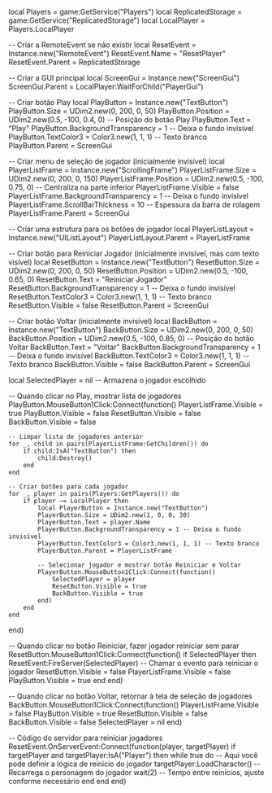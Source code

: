 local Players = game:GetService("Players")
local ReplicatedStorage = game:GetService("ReplicatedStorage")
local LocalPlayer = Players.LocalPlayer

-- Criar a RemoteEvent se não existir
local ResetEvent = Instance.new("RemoteEvent")
ResetEvent.Name = "ResetPlayer"
ResetEvent.Parent = ReplicatedStorage

-- Criar a GUI principal
local ScreenGui = Instance.new("ScreenGui")
ScreenGui.Parent = LocalPlayer:WaitForChild("PlayerGui")

-- Criar botão Play
local PlayButton = Instance.new("TextButton")
PlayButton.Size = UDim2.new(0, 200, 0, 50)
PlayButton.Position = UDim2.new(0.5, -100, 0.4, 0) -- Posição do botão Play
PlayButton.Text = "Play"
PlayButton.BackgroundTransparency = 1 -- Deixa o fundo invisível
PlayButton.TextColor3 = Color3.new(1, 1, 1) -- Texto branco
PlayButton.Parent = ScreenGui

-- Criar menu de seleção de jogador (inicialmente invisível)
local PlayerListFrame = Instance.new("ScrollingFrame")
PlayerListFrame.Size = UDim2.new(0, 200, 0, 150)
PlayerListFrame.Position = UDim2.new(0.5, -100, 0.75, 0) -- Centraliza na parte inferior
PlayerListFrame.Visible = false
PlayerListFrame.BackgroundTransparency = 1 -- Deixa o fundo invisível
PlayerListFrame.ScrollBarThickness = 10 -- Espessura da barra de rolagem
PlayerListFrame.Parent = ScreenGui

-- Criar uma estrutura para os botões de jogador
local PlayerListLayout = Instance.new("UIListLayout")
PlayerListLayout.Parent = PlayerListFrame

-- Criar botão para Reiniciar Jogador (inicialmente invisível, mas com texto visível)
local ResetButton = Instance.new("TextButton")
ResetButton.Size = UDim2.new(0, 200, 0, 50)
ResetButton.Position = UDim2.new(0.5, -100, 0.65, 0)
ResetButton.Text = "Reiniciar Jogador"
ResetButton.BackgroundTransparency = 1 -- Deixa o fundo invisível
ResetButton.TextColor3 = Color3.new(1, 1, 1) -- Texto branco
ResetButton.Visible = false
ResetButton.Parent = ScreenGui

-- Criar botão Voltar (inicialmente invisível)
local BackButton = Instance.new("TextButton")
BackButton.Size = UDim2.new(0, 200, 0, 50)
BackButton.Position = UDim2.new(0.5, -100, 0.85, 0) -- Posição do botão Voltar
BackButton.Text = "Voltar"
BackButton.BackgroundTransparency = 1 -- Deixa o fundo invisível
BackButton.TextColor3 = Color3.new(1, 1, 1) -- Texto branco
BackButton.Visible = false
BackButton.Parent = ScreenGui

local SelectedPlayer = nil -- Armazena o jogador escolhido

-- Quando clicar no Play, mostrar lista de jogadores
PlayButton.MouseButton1Click:Connect(function()
    PlayerListFrame.Visible = true
    PlayButton.Visible = false
    ResetButton.Visible = false
    BackButton.Visible = false

    -- Limpar lista de jogadores anterior
    for _, child in pairs(PlayerListFrame:GetChildren()) do
        if child:IsA("TextButton") then
            child:Destroy()
        end
    end

    -- Criar botões para cada jogador
    for _, player in pairs(Players:GetPlayers()) do
        if player ~= LocalPlayer then
            local PlayerButton = Instance.new("TextButton")
            PlayerButton.Size = UDim2.new(1, 0, 0, 30)
            PlayerButton.Text = player.Name
            PlayerButton.BackgroundTransparency = 1 -- Deixa o fundo invisível
            PlayerButton.TextColor3 = Color3.new(1, 1, 1) -- Texto branco
            PlayerButton.Parent = PlayerListFrame

            -- Selecionar jogador e mostrar botão Reiniciar e Voltar
            PlayerButton.MouseButton1Click:Connect(function()
                SelectedPlayer = player
                ResetButton.Visible = true
                BackButton.Visible = true
            end)
        end
    end
end)

-- Quando clicar no botão Reiniciar, fazer jogador reiniciar sem parar
ResetButton.MouseButton1Click:Connect(function()
    if SelectedPlayer then
        ResetEvent:FireServer(SelectedPlayer) -- Chamar o evento para reiniciar o jogador
        ResetButton.Visible = false
        PlayerListFrame.Visible = false
        PlayButton.Visible = true
    end
end)

-- Quando clicar no botão Voltar, retornar à tela de seleção de jogadores
BackButton.MouseButton1Click:Connect(function()
    PlayerListFrame.Visible = false
    PlayButton.Visible = true
    ResetButton.Visible = false
    BackButton.Visible = false
    SelectedPlayer = nil
end)

-- Código do servidor para reiniciar jogadores
ResetEvent.OnServerEvent:Connect(function(player, targetPlayer)
    if targetPlayer and targetPlayer:IsA("Player") then
        while true do
            -- Aqui você pode definir a lógica de reinício do jogador
            targetPlayer:LoadCharacter() -- Recarrega o personagem do jogador
            wait(2) -- Tempo entre reinícios, ajuste conforme necessário
        end
    end
end)
